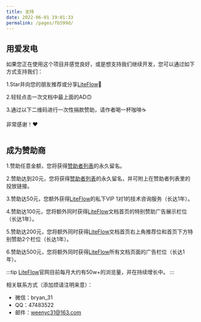 ```yaml
---
title: 支持
date: 2022-06-01 19:01:33
permalink: /pages/fb599d/
---
```


## 用爱发电

如果您正在使用这个项目并感觉良好，或是想支持我们继续开发，您可以通过如下方式支持我们：

1.Star并向您的朋友推荐或分享[LiteFlow](https://gitee.com/dromara/liteFlow)🚀

2.轻轻点击一次文档中最上面的AD🙃

3.通过以下二维码进行一次性捐款赞助，请作者喝一杯咖啡☕️

非常感谢！❤️

<img :src="$withBase('/img/support.png')" style="zoom: 40%" class="no-zoom">

## 成为赞助商

1.赞助任意金额，您将获得[赞助者列表](/pages/b52ac5/)的永久留名。

2.赞助达到20元，您将获得[赞助者列表](/pages/b52ac5/)的永久留名，并可附上在赞助者列表里的投放链接。

3.赞助达50元，您额外获得[LiteFlow](https://liteflow.yomahub.com/)的私下VIP 1对1的技术咨询服务（长达1年）。

4.赞助达100元，您将额外同时获得[LiteFlow](https://liteflow.yomahub.com/)文档首页的特别赞助广告展示栏位（长达1年）。

5.赞助达200元，您将额外同时获得[LiteFlow](https://liteflow.yomahub.com/)文档首页右上角推荐位和首页下方特别赞助2个栏位（长达1年）。

6.赞助达500元，您将额外同时获得[LiteFlow](https://liteflow.yomahub.com/)所有文档页面的广告栏位（长达1年）。

:::tip
[LiteFlow](https://liteflow.yomahub.com/)官网目前每月大约有50w+的浏览量，并在持续增长中。
:::
<img :src="$withBase('/img/monthpv.png')" style="zoom: 40%" class="no-zoom">

相关联系方式（添加烦请注明来意）：
* 微信：bryan_31
* QQ：47483522
* 邮件：weenyc31@163.com